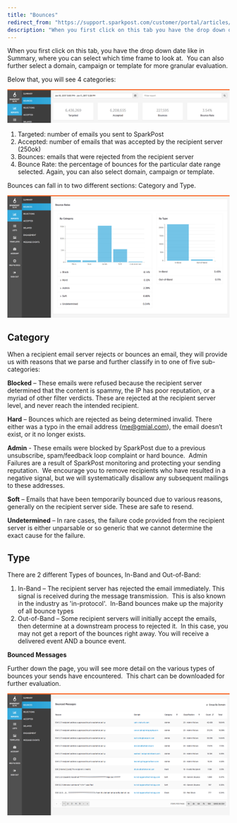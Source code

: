 ```yaml
---
title: "Bounces"
redirect_from: "https://support.sparkpost.com/customer/portal/articles/2035563-bounces"
description: "When you first click on this tab you have the drop down date like in Summary where you can select which time frame to look at You can also further select a domain campaign or template for more granular evaluation Below that you will see 4 categories Targeted number of..."
---
```


When you first click on this tab, you have the drop down date like in Summary, where you can select which time frame to look at.  You can also further select a domain, campaign or template for more granular evaluation. 

Below that, you will see 4 categories:

![](media/bounces/bounces1_original.jpg)

1. Targeted: number of emails you sent to SparkPost
1. Accepted: number of emails that was accepted by the recipient server  (250ok)
1. Bounces: emails that were rejected from the recipient server 
1. Bounce Rate: the percentage of bounces for the particular date range selected. Again, you can also select domain, campaign or template.  

Bounces can fall in to two different sections: Category and Type.

![](media/bounces/bounce2_original.jpg)

## Category

When a recipient email server rejects or bounces an email, they will provide us with reasons that we parse and further classify in to one of five sub-categories:

**Blocked** – These emails were refused because the recipient server determined that the content is spammy, the IP has poor reputation, or a myriad of other filter verdicts. These are rejected at the recipient server level, and never reach the intended recipient.

**Hard** – Bounces which are rejected as being determined invalid. There either was a typo in the email address (me@gmial.com), the email doesn’t exist, or it no longer exists.

**Admin** - These emails were blocked by SparkPost due to a previous unsubscribe, spam/feedback loop complaint or hard bounce.  Admin Failures are a result of SparkPost monitoring and protecting your sending reputation.  We encourage you to remove recipients who have resulted in a negative signal, but we will systematically disallow any subsequent mailings to these addresses.

**Soft** – Emails that have been temporarily bounced due to various reasons, generally on the recipient server side. These are safe to resend.

**Undetermined** – In rare cases, the failure code provided from the recipient server is either unparsable or so generic that we cannot determine the exact cause for the failure. 

## Type

There are 2 different Types of bounces, In-Band and Out-of-Band:

1. In-Band – The recipient server has rejected the email immediately. This signal is received during the message transmission.  This is also known in the industry as 'in-protocol'.  In-Band bounces make up the majority of all bounce types
1. Out-of-Band – Some recipient servers will initially accept the emails, then determine at a downstream process to rejected it.  In this case, you may not get a report of the bounces right away. You will receive a delivered event AND a bounce event. 

**Bounced Messages**

Further down the page, you will see more detail on the various types of bounces your sends have encountered.  This chart can be downloaded for further evaluation.  

![](media/bounces/bounce3_original.jpg)